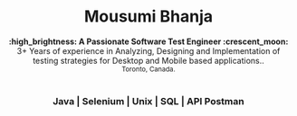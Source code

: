 

<h1 align="center">Mousumi Bhanja</h1>

<div align="center">
 
  </a>
</div>
<div align="center">
  <strong>:high_brightness: A Passionate Software Test Engineer :crescent_moon:</strong><br>
 3+ Years of experience in Analyzing, Designing and Implementation of testing strategies for Desktop and Mobile based applications..<br>
  <sub>Toronto, Canada.</sub>
</div>
<br>
<div align="center">
  <h3>
    <a>
     Java
    </a>
    <span> | </span>
     <a>
       Selenium
    </a>
    <span> | </span>
    <a>
    Unix
    </a>
    <span> | </span>
    <a>
      SQL
    </a>
    <span> | </span>
    <a >
      API Postman
    </a>
  </h3>
</div>
